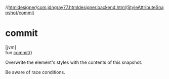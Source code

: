 //[htmldesigner](../../../index.md)/[com.jdngray77.htmldesigner.backend.html](../index.md)/[StyleAttributeSnapshot](index.md)/[commit](commit.md)

# commit

[jvm]\
fun [commit](commit.md)()

Overwrite the element's styles with the contents of this snapshot.

Be aware of race conditions.
